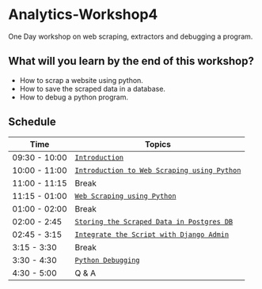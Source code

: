 # Analytics-Workshop4

One Day workshop on web scraping, extractors and debugging a program.


## What will you learn by the end of this workshop?

- How to scrap a website using python.
- How to save the scraped data in a database.
- How to debug a python program.



## Schedule
| Time          | Topics
|---------------|-------
| 09:30 - 10:00 |  [`Introduction`](networks_intro.md)
| 10:00 - 11:00 |  [`Introduction to Web Scraping using Python`](webscrape_intro.md)
| 11:00 - 11:15 |  Break
| 11:15 - 01:00 |  [`Web Scraping using Python`](webscrape_execise.md)
| 01:00 - 02:00 |  Break
| 02:00 - 2:45  |  [`Storing the Scraped Data in Postgres DB`](webscrape_store_data.md)
| 02:45 - 3:15  |  [`Integrate the Script with Django Admin`](webscrape_integrate_to_django.md)
| 3:15 -  3:30  |  Break
| 3:30 -  4:30  |  [`Python Debugging`](python_debug.md)
| 4:30 - 5:00   |  Q & A